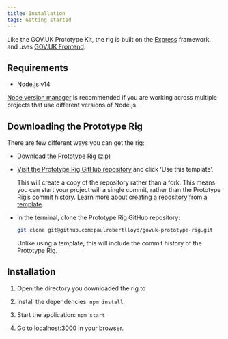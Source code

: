 ```yaml
---
title: Installation
tags: Getting started
---
```


Like the GOV.UK Prototype Kit, the rig is built on the [Express](http://expressjs.com/) framework, and uses [GOV.UK Frontend](https://github.com/alphagov/govuk-frontend).

## Requirements

* [Node.js](https://nodejs.org/en/) v14

[Node version manager](https://github.com/nvm-sh/nvm) is recommended if you are working across multiple projects that use different versions of Node.js.

## Downloading the Prototype Rig

There are few different ways you can get the rig:

* [Download the Prototype Rig (zip)](https://github.com/paulrobertlloyd/govuk-prototype-rig/archive/refs/heads/main.zip)

* [Visit the Prototype Rig GitHub repository](https://github.com/paulrobertlloyd/govuk-prototype-rig/) and click ‘Use this template’.

  This will create a copy of the repository rather than a fork. This means you can start your project will a single commit, rather than the Prototype Rig’s commit history. Learn more about [creating a repository from a template](https://docs.github.com/en/repositories/creating-and-managing-repositories/creating-a-repository-from-a-template).

* In the terminal, clone the Prototype Rig GitHub repository:

    ```bash
    git clone git@github.com:paulrobertlloyd/govuk-prototype-rig.git
    ```

  Unlike using a template, this will include the commit history of the Prototype Rig.

## Installation

1. Open the directory you downloaded the rig to

2. Install the dependencies: `npm install`

3. Start the application: `npm start`

4. Go to <localhost:3000> in your browser.
